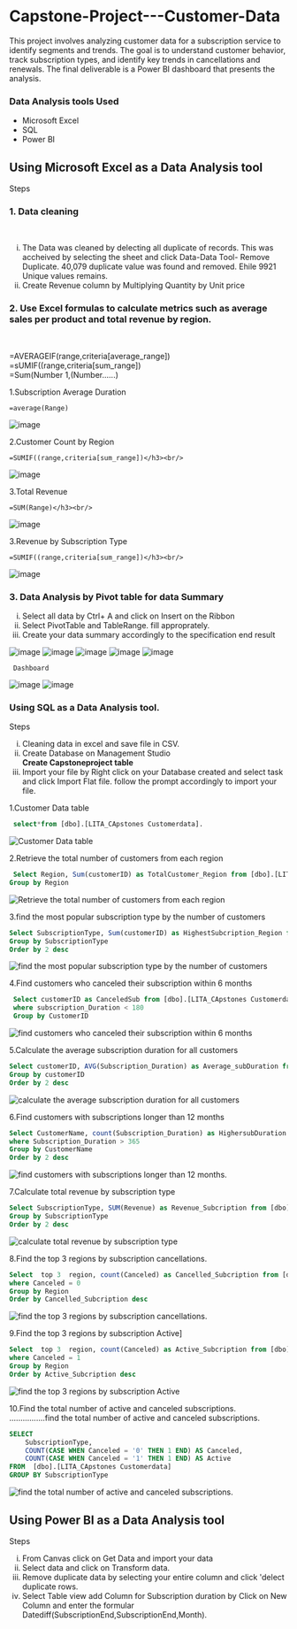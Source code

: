 # Capstone-Project---Customer-Data
This project involves analyzing customer data for a subscription service to identify segments and trends. The goal is to understand customer behavior, track subscription types, and identify key trends in cancellations and renewals. The final deliverable is a Power BI dashboard that presents the analysis.


### Data Analysis tools Used
- Microsoft Excel
- SQL
- Power BI

## Using Microsoft Excel as a Data Analysis tool
Steps
<h3>1. Data cleaning </h3><br/>
    <ol type="i"> 
     <li>The Data was cleaned by delecting all duplicate of records. This was accheived by selecting the sheet and click Data-Data Tool- Remove Duplicate. 40,079 duplicate value was found and removed. Ehile 9921 Unique values remains. </li>
     <li> Create Revenue column by Multiplying Quantity by Unit price</li>
    </ol>

 <h3>2. Use Excel formulas to calculate metrics such as average sales per product and
total revenue by region.</h3><br/>

=AVERAGEIF(range,criteria[average_range])</h3><br/>
 =sUMIF((range,criteria[sum_range])</h3><br/>
 =Sum(Number 1,(Number......)

1.Subscription Average Duration</h3><br/>
```Excel
=average(Range)
```
![image](https://github.com/user-attachments/assets/67a09fb3-b3d6-4a4c-8f0b-e573a1642b39)



2.Customer Count by Region</h3><br/>
```Excel
=SUMIF((range,criteria[sum_range])</h3><br/>
```
![image](https://github.com/user-attachments/assets/b625c4dc-5cea-4f84-9e15-f6264599155d)



3.Total Revenue</h3><br/>
```Excel
=SUM(Range)</h3><br/>
```
![image](https://github.com/user-attachments/assets/e46c15b5-bdf8-4ca7-87db-d6258004b38d)


3.Revenue by Subscription Type</h3><br/>
```Excel
=SUMIF((range,criteria[sum_range])</h3><br/>
```
![image](https://github.com/user-attachments/assets/c5d2299d-728c-4622-a135-1c0eb488b839)

<h3>3. Data Analysis by Pivot table for data Summary</h3>  
     <ol type="i"> 
   <li>Select all data by Ctrl+ A and click on  Insert on the Ribbon</li>
  <li> Select PivotTable and TableRange. fill approprately. </li>
   <li>Create your data summary accordingly to the specification end result </li>
     </ol>

![image](https://github.com/user-attachments/assets/75643e03-5c45-48bf-bc8b-f4b96dc3cdda)
![image](https://github.com/user-attachments/assets/d9eee800-fbdd-4874-a3f0-7ff2dd8cfb7f)
![image](https://github.com/user-attachments/assets/afc30307-2b6d-4694-98e4-af7601cb4722)
![image](https://github.com/user-attachments/assets/0851753c-be32-4ca0-b334-309aa426e341)
![image](https://github.com/user-attachments/assets/701d9659-d273-4719-9845-bb98660c5a6f)









     Dashboard 
![image](https://github.com/user-attachments/assets/2be2ab2b-7168-4136-9a9d-66d24ccfa5fa)
![image](https://github.com/user-attachments/assets/cdaf9588-4ed1-4ead-affa-a33dcd318645)












     
### Using SQL as a Data Analysis tool.
Steps
<ol type="i">
<li> Cleaning data in excel and save file in CSV.</li>
<li> Create Database on Management Studio </li>
    <strong>Create Capstoneproject table</strong>
<li> Import your file by Right click on your Database created and select task and click Import Flat file. follow the prompt accordingly to import your file.</li>
</ol>

1.Customer Data table
```SQL
 select*from [dbo].[LITA_CApstones Customerdata].
 ```
![Customer Data table](https://github.com/SGaniyat/Capstone-Project---Customer-Data/blob/2bab10a2b8ccb952bdb7d700529550198da4b0b3/Customer%20table.png)

2.Retrieve the total number of customers from each region
```SQL
 Select Region, Sum(customerID) as TotalCustomer_Region from [dbo].[LITA_CApstones Customerdata]
Group by Region 
 ```
![Retrieve the total number of customers from each region](https://github.com/SGaniyat/Capstone-Project---Customer-Data/blob/2bab10a2b8ccb952bdb7d700529550198da4b0b3/CustomerID%20by%20Region.png)

3.find the most popular subscription type by the number of customers
```SQL
Select SubscriptionType, Sum(customerID) as HighestSubcription_Region from [dbo].[LITA_CApstones Customerdata]
Group by SubscriptionType
Order by 2 desc
 ```
![find the most popular subscription type by the number of customers](https://github.com/SGaniyat/Capstone-Project---Customer-Data/blob/2bab10a2b8ccb952bdb7d700529550198da4b0b3/Most%20popular%20Sub%20By%20Region.png)

4.Find customers who canceled their subscription within 6 months
```SQL
 Select customerID as CanceledSub from [dbo].[LITA_CApstones Customerdata]
 where subscription_Duration < 180
 Group by CustomerID
 ```
![find customers who canceled their subscription within 6 months](https://github.com/SGaniyat/Capstone-Project---Customer-Data/blob/2bab10a2b8ccb952bdb7d700529550198da4b0b3/Canceled%20within%206months.png)

5.Calculate the average subscription duration for all customers
```SQL
Select customerID, AVG(Subscription_Duration) as Average_subDuration from [dbo].[LITA_CApstones Customerdata]
Group by customerID
Order by 2 desc
 ```
![calculate the average subscription duration for all customers](https://github.com/SGaniyat/Capstone-Project---Customer-Data/blob/2bab10a2b8ccb952bdb7d700529550198da4b0b3/Avg.%20sub%20duration.png)

6.Find customers with subscriptions longer than 12 months
```SQL
Select CustomerName, count(Subscription_Duration) as HighersubDuration from [dbo].[LITA_CApstones Customerdata]
where Subscription_Duration > 365
Group by CustomerName
Order by 2 desc
 ```
![find customers with subscriptions longer than 12 months.](https://github.com/SGaniyat/Capstone-Project---Customer-Data/blob/8381e12046a10e7c00c40a1f7943ee24784640d3/Sub%20over%2012months.png)

7.Calculate total revenue by subscription type
```SQL
Select SubscriptionType, SUM(Revenue) as Revenue_Subcription from [dbo].[LITA_CApstones Customerdata]
Group by SubscriptionType
Order by 2 desc
 ```
![calculate total revenue by subscription type](https://github.com/SGaniyat/Capstone-Project---Customer-Data/blob/2bab10a2b8ccb952bdb7d700529550198da4b0b3/Revenue%20by%20Sub%20Type.png)

8.Find the top 3 regions by subscription cancellations.
```SQL
Select  top 3  region, count(Canceled) as Cancelled_Subcription from [dbo].[LITA_CApstones Customerdata]
where Canceled = 0
Group by Region
Order by Cancelled_Subcription desc
 ```
![find the top 3 regions by subscription cancellations.](https://github.com/SGaniyat/Capstone-Project---Customer-Data/blob/2bab10a2b8ccb952bdb7d700529550198da4b0b3/Top%20Region%20by%20Canceletion.png)

9.Find the top 3 regions by subscription Active]
```SQL
Select  top 3  region, count(Canceled) as Active_Subcription from [dbo].[LITA_CApstones Customerdata]
where Canceled = 1
Group by Region
Order by Active_Subcription desc
 ```
![find the top 3 regions by subscription Active](https://github.com/SGaniyat/Capstone-Project---Customer-Data/blob/2bab10a2b8ccb952bdb7d700529550198da4b0b3/Top%20Region%20for%20Active%20sub.png)

10.Find the total number of active and canceled subscriptions.
................find the total number of active and canceled subscriptions.
```SQL
SELECT 
    SubscriptionType,
    COUNT(CASE WHEN Canceled = '0' THEN 1 END) AS Canceled,
    COUNT(CASE WHEN Canceled = '1' THEN 1 END) AS Active
FROM  [dbo].[LITA_CApstones Customerdata]
GROUP BY SubscriptionType
 ```
![find the total number of active and canceled subscriptions.](https://github.com/SGaniyat/Capstone-Project---Customer-Data/blob/2bab10a2b8ccb952bdb7d700529550198da4b0b3/Active%20and%20Canceled%20Sub.png)




## Using Power BI as a Data Analysis tool
Steps
<ol type="i">
<li> From Canvas click on Get Data and import your data </li>
<li> Select data and click on Transform data.</li>
<li>Remove duplicate data by selecting your entire column and click 'delect duplicate rows.</li>
<li>Select Table view add Column for Subscription duration by Click on New Column and enter the formular
    Datediff(SubscriptionEnd,SubscriptionEnd,Month).</li>
    


</ol>
